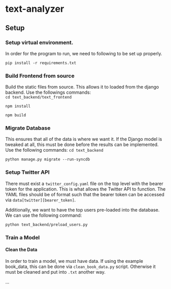 # text-analyzer

## Setup

### Setup virtual environment.
In order for the program to run, we need to following to be set up properly. 

`pip install -r requirements.txt`


### Build Frontend from source

Build the static files from source. This allows it to loaded from the django backend. 
Use the followings commands:  
`cd text_backend/text_frontend`

`npm install`

`npm build`

### Migrate Database 
This ensures that all of the data is where we want it. If the Django model is tweaked at all, 
this must be done before the results can be implemented. 
Use the following commands: 
`cd text_backend`

`python manage.py migrate --run-syncdb`

### Setup Twitter API

There must exist a `twitter_config.yaml` file on the top level with the bearer token for the application.
This is what allows the Twitter API to function. The YAML files should be of format such that 
the bearer token can be accessed via `data[twitter][bearer_token]`.

Additionally, we want to have the top users pre-loaded into the database. 
We can use the following command:

`python text_backend/preload_users.py`

### Train a Model

#### Clean the Data
In order to train a model, we must have data. If using the example book_data, this can be done via 
`clean_book_data.py` script. Otherwise it must be cleaned and put into `.txt` another way. 






...
